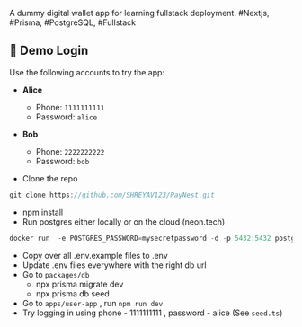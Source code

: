 
A dummy digital wallet app for learning fullstack deployment.
#Nextjs, #Prisma, #PostgreSQL, #Fullstack


## 🔐 Demo Login

Use the following accounts to try the app:

- **Alice**
  - Phone: `1111111111`
  - Password: `alice`
- **Bob**
  - Phone: `2222222222`
  - Password: `bob`


- Clone the repo

```jsx
git clone https://github.com/SHREYAV123/PayNest.git
```

- npm install
- Run postgres either locally or on the cloud (neon.tech)

```jsx
docker run  -e POSTGRES_PASSWORD=mysecretpassword -d -p 5432:5432 postgres
```

- Copy over all .env.example files to .env
- Update .env files everywhere with the right db url
- Go to `packages/db`
    - npx prisma migrate dev
    - npx prisma db seed
- Go to `apps/user-app` , run `npm run dev`
- Try logging in using phone - 1111111111 , password - alice (See `seed.ts`)

